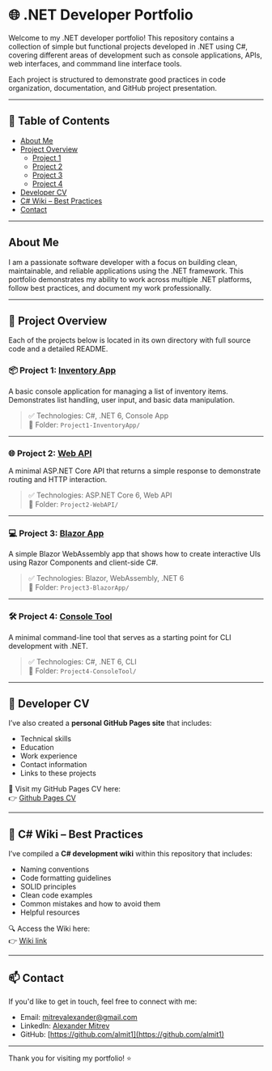 # 🌐 .NET Developer Portfolio

Welcome to my .NET developer portfolio! This repository contains a collection of simple but functional projects developed in .NET using C#, covering different areas of development such as console applications, APIs, web interfaces, and commmand line interface tools.

Each project is structured to demonstrate good practices in code organization, documentation, and GitHub project presentation.

---

## 📑 Table of Contents

- [About Me](#about-me)
- [Project Overview](#project-overview)
  - [Project 1](#project-1-inventory-app)
  - [Project 2](#project-2-web-api)
  - [Project 3](#project-3-blazor-app)
  - [Project 4](#project-4-console-tool)
- [Developer CV](#-developer-cv)
- [C# Wiki – Best Practices](#c-wiki--best-practices)
- [Contact](#contact)

---

## About Me

I am a passionate software developer with a focus on building clean, maintainable, and reliable applications using the .NET framework. This portfolio demonstrates my ability to work across multiple .NET platforms, follow best practices, and document my work professionally.

---

## 🧰 Project Overview

Each of the projects below is located in its own directory with full source code and a detailed README.

### 📦 Project 1: [Inventory App](./Project1-InventoryApp)

A basic console application for managing a list of inventory items. Demonstrates list handling, user input, and basic data manipulation.

> ✅ Technologies: C#, .NET 6, Console App  
> 📂 Folder: `Project1-InventoryApp/`

---

### 🌐 Project 2: [Web API](./Project2-WebAPI)

A minimal ASP.NET Core API that returns a simple response to demonstrate routing and HTTP interaction.

> ✅ Technologies: ASP.NET Core 6, Web API  
> 📂 Folder: `Project2-WebAPI/`

---

### 💻 Project 3: [Blazor App](./Project3-BlazorApp)

A simple Blazor WebAssembly app that shows how to create interactive UIs using Razor Components and client-side C#.

> ✅ Technologies: Blazor, WebAssembly, .NET 6  
> 📂 Folder: `Project3-BlazorApp/`

---

### 🛠 Project 4: [Console Tool](./Project4-ConsoleTool)

A minimal command-line tool that serves as a starting point for CLI development with .NET.

> ✅ Technologies: C#, .NET 6, CLI  
> 📂 Folder: `Project4-ConsoleTool/`

---

## 📄 Developer CV

I’ve also created a **personal GitHub Pages site** that includes:

- Technical skills
- Education
- Work experience
- Contact information
- Links to these projects

🔗 Visit my GitHub Pages CV here:  
👉 [Github Pages CV](https://almit1.github.io/SWU_demo/) 

---

## 📘 C# Wiki – Best Practices

I’ve compiled a **C# development wiki** within this repository that includes:

- Naming conventions
- Code formatting guidelines
- SOLID principles
- Clean code examples
- Common mistakes and how to avoid them
- Helpful resources

🔍 Access the Wiki here:  
👉 [Wiki link](https://github.com/almit1/SWU_demo.wiki.git)

---

## 📫 Contact

If you'd like to get in touch, feel free to connect with me:

- Email: mitrevalexander@gmail.com
- LinkedIn: [Alexander Mitrev](https://www.linkedin.com/in/alexander-mitrev)
- GitHub: [https://github.com/almit1](https://github.com/almit1)

---

Thank you for visiting my portfolio! ⭐
